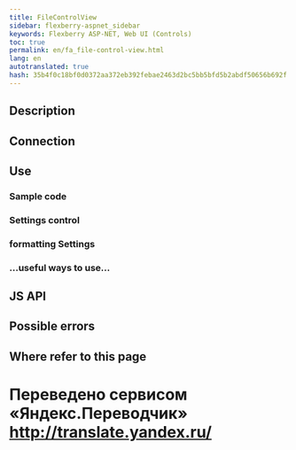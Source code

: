 ```yaml
--- 
title: FileControlView 
sidebar: flexberry-aspnet_sidebar 
keywords: Flexberry ASP-NET, Web UI (Controls) 
toc: true 
permalink: en/fa_file-control-view.html 
lang: en 
autotranslated: true 
hash: 35b4f0c18bf0d0372aa372eb392febae2463d2bc5bb5bfd5b2abdf50656b692f 
--- 
```


## Description 

## Connection 

## Use 

### Sample code 

### Settings control 

### formatting Settings 

### ...useful ways to use... 

## JS API 

## Possible errors 

## Where refer to this page 



 # Переведено сервисом «Яндекс.Переводчик» http://translate.yandex.ru/